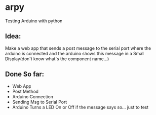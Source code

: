 arpy
====

Testing Arduino with python

Idea:
-----

Make a web app that sends a post message to the serial port where the arduino is connected and
the arduino shows this message in a Small Display(don't know what's the component name...)


Done So far:
------------

* Web App
* Post Method
* Arduino Connection
* Sending Msg to Serial Port
* Arduino Turns a LED On or Off if the message says so... just to test